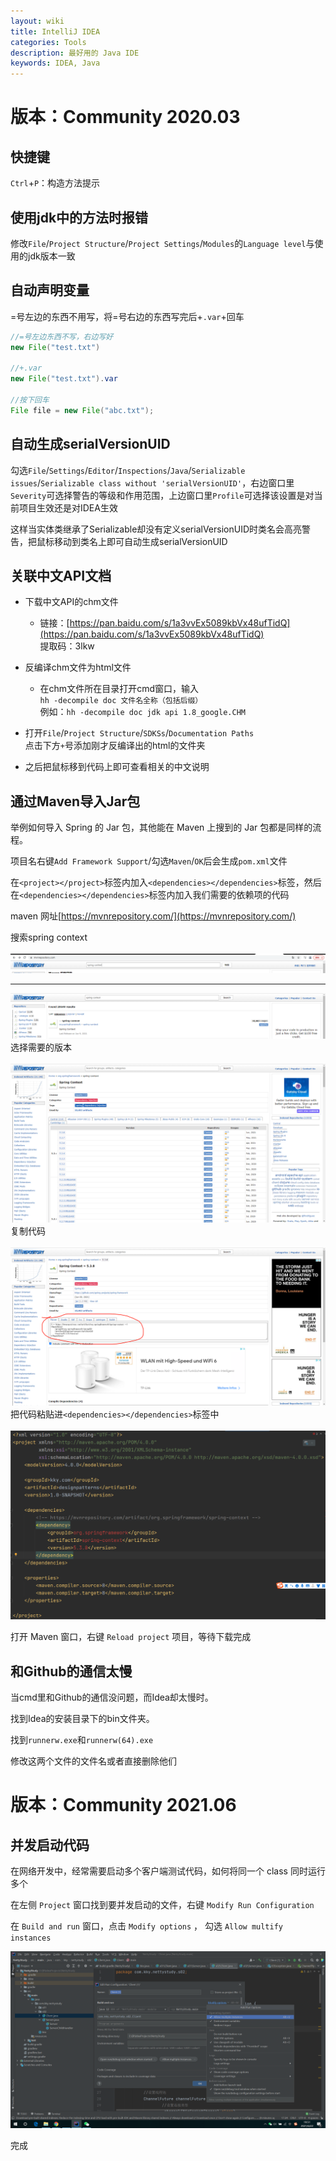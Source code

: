 ```yaml
---
layout: wiki
title: IntelliJ IDEA
categories: Tools
description: 最好用的 Java IDE
keywords: IDEA, Java
---
```


# 版本：Community 2020.03

## 快捷键
`Ctrl`+`P`：构造方法提示

## 使用jdk中的方法时报错
修改`File`/`Project Structure`/`Project Settings`/`Modules`的`Language level`与使用的jdk版本一致

## 自动声明变量
=号左边的东西不用写，将=号右边的东西写完后+`.var`+回车
```java
//=号左边东西不写，右边写好
new File("test.txt")

//+.var
new File("test.txt").var

//按下回车
File file = new File("abc.txt");
```

## 自动生成serialVersionUID
勾选`File`/`Settings`/`Editor`/`Inspections`/`Java`/`Serializable issues`/`Serializable class without 'serialVersionUID'`，右边窗口里`Severity`可选择警告的等级和作用范围，上边窗口里`Profile`可选择该设置是对当前项目生效还是对IDEA生效

这样当实体类继承了Serializable却没有定义serialVersionUID时类名会高亮警告，把鼠标移动到类名上即可自动生成serialVersionUID

## 关联中文API文档
- 下载中文API的chm文件<br>
	- 链接：[https://pan.baidu.com/s/1a3vvEx5089kbVx48ufTidQ](https://pan.baidu.com/s/1a3vvEx5089kbVx48ufTidQ) <br>
提取码：3lkw

- 反编译chm文件为html文件<br>
	- 在chm文件所在目录打开cmd窗口，输入<br>
`hh -decompile doc 文件名全称（包括后缀）`<br>
例如：`hh -decompile doc jdk api 1.8_google.CHM`

- 打开`File`/`Project Structure`/`SDKSs`/`Documentation Paths`<br>
点击下方`+`号添加刚才反编译出的html的文件夹

- 之后把鼠标移到代码上即可查看相关的中文说明

## 通过Maven导入Jar包
举例如何导入 Spring 的 Jar 包，其他能在 Maven 上搜到的 Jar 包都是同样的流程。

项目名右键`Add Framework Support`/勾选`Maven`/`OK`后会生成`pom.xml`文件

在`<project></project>`标签内加入`<dependencies></dependencies>`标签，然后在`<dependencies></dependencies>`标签内加入我们需要的依赖项的代码

maven 网址[https://mvnrepository.com/](https://mvnrepository.com/)

搜索spring context<br><br>
![enter description here](/images/wiki/intellij-idea/mavenindex.png)<br>

---------- 

![enter description here](/images/wiki/intellij-idea/mavenspring01.png)<br>
选择需要的版本<br><br>
![enter description here](/images/wiki/intellij-idea/mavenspring02.png)<br>
复制代码<br><br>
![enter description here](/images/wiki/intellij-idea/mavenspring03.png)<br>
把代码粘贴进`<dependencies></dependencies>`标签中<br><br>
![enter description here](/images/wiki/intellij-idea/mavenspring04.png)<br>

打开 Maven 窗口，右键 `Reload project` 项目，等待下载完成

## 和Github的通信太慢
当cmd里和Github的通信没问题，而Idea却太慢时。

找到Idea的安装目录下的bin文件夹。

找到`runnerw.exe`和`runnerw(64).exe`

修改这两个文件的文件名或者直接删除他们

# 版本：Community 2021.06
## 并发启动代码
在网络开发中，经常需要启动多个客户端测试代码，如何将同一个 class 同时运行多个

在左侧 `Project` 窗口找到要并发启动的文件，右键 `Modify Run Configuration`

在 `Build and run` 窗口，点击 `Modify options` ， 勾选 `Allow multify instances`

![enter description here](/images/wiki/intellij-idea/multify-instances.png)

完成